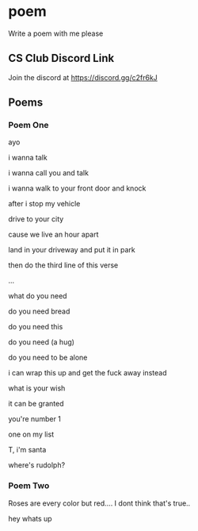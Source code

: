 # poem
Write a poem with me please

## CS Club Discord Link
Join the discord at https://discord.gg/c2fr6kJ

## Poems
### Poem One
ayo

i wanna talk

i wanna call you and talk

i wanna walk to your front door and knock

after i stop my vehicle

drive to your city

cause we live an hour apart

land in your driveway and put it in park

then do the third line of this verse


...

what do you need

do you need bread

do you need this

do you need (a hug)

do you need to be alone

i can wrap this up and get the fuck away instead

what is your wish

it can be granted

you're number 1

one on my list

T, i'm santa

where's rudolph?


### Poem Two

Roses are every color but red....
I dont think that's true..

hey whats up
